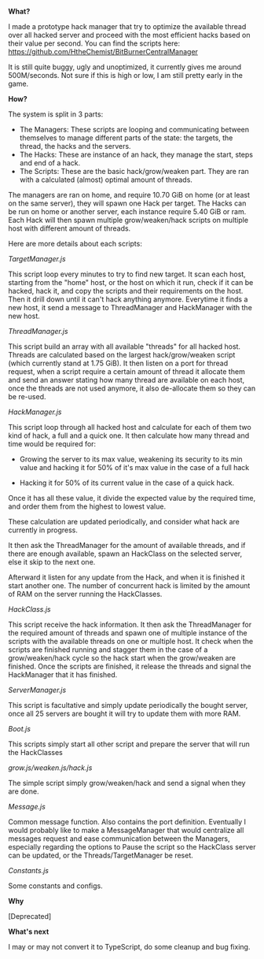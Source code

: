 **What?**

I made a prototype hack manager that try to optimize the available thread over all hacked server and proceed with the most efficient hacks based on their value per second. You can find the scripts here: https://github.com/HtheChemist/BitBurnerCentralManager

It is still quite buggy, ugly and unoptimized, it currently gives me around 500M/seconds. Not sure if this is high or low, I am still pretty early in the game.

**How?**

The system is split in 3 parts:

- The Managers: These scripts are looping and communicating between themselves to manage different parts of the state: the targets, the thread, the hacks and the servers.
- The Hacks: These are instance of an hack, they manage the start, steps and end of a hack.
- The Scripts: These are the basic hack/grow/weaken part. They are ran with a calculated (almost) optimal amount of threads.

The managers are ran on home, and require 10.70 GiB on home (or at least on the same server), they will spawn one Hack per target. The Hacks can be run on home or another server, each instance require 5.40 GiB or ram. Each Hack will then spawn multiple grow/weaken/hack scripts on multiple host with different amount of threads.

Here are more details about each scripts:

*TargetManager.js*

This script loop every minutes to try to find new target. It scan each host, starting from the "home" host, or the host on which it run, check if it can be hacked, hack it, and copy the scripts and their requirements on the host. Then it drill down until it can't hack anything anymore. Everytime it finds a new host, it send a message to ThreadManager and HackManager with the new host.

*ThreadManager.js*

This script build an array with all available "threads" for all hacked host. Threads are calculated based on the largest hack/grow/weaken script (which currently stand at 1.75 GiB). It then listen on a port for thread request, when a script require a certain amount of thread it allocate them and send an answer stating how many thread are available on each host, once the threads are not used anymore, it also de-allocate them so they can be re-used.

*HackManager.js*

This script loop through all hacked host and calculate for each of them two kind of hack, a full and a quick one. It then calculate how many thread and time would be required for:

- Growing the server to its max value, weakening its security to its min value and hacking it for 50% of it's max value in the case of a full hack

- Hacking it for 50% of its current value in the case of a quick hack.

Once it has all these value, it divide the expected value by the required time, and order them from the highest to lowest value.

These calculation are updated periodically, and consider what hack are currently in progress.

It then ask the ThreadManager for the amount of available threads, and if there are enough available, spawn an HackClass on the selected server, else it skip to the next one.

Afterward it listen for any update from the Hack, and when it is finished it start another one. The number of concurrent hack is limited by the amount of RAM on the server running the HackClasses.

*HackClass.js*

This script receive the hack information. It then ask the ThreadManager for the required amount of threads and spawn one of multiple instance of the scripts with the available threads on one or multiple host. It check when the scripts are finished running and stagger them in the case of a grow/weaken/hack cycle so the hack start when the grow/weaken are finished. Once the scripts are finished, it release the threads and signal the HackManager that it has finished.

*ServerManager.js*

This script is facultative and simply update periodically the bought server, once all 25 servers are bought it will try to update them with more RAM.

*Boot.js*

This scripts simply start all other script and prepare the server that will run the HackClasses

*grow.js/weaken.js/hack.js*

The simple script simply grow/weaken/hack and send a signal when they are done.

*Message.js*

Common message function. Also contains the port definition. Eventually I would probably like to make a MessageManager that would centralize all messages request and ease communication between the Managers, especially regarding the options to Pause the script so the HackClass server can be updated, or the Threads/TargetManager be reset.

*Constants.js*

Some constants and configs.

**Why**

[Deprecated]

**What's next**

I may or may not convert it to TypeScript, do some cleanup and bug fixing.
